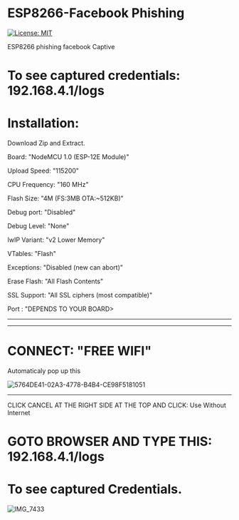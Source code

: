 # ESP8266-Facebook Phishing
[![License: MIT](https://img.shields.io/badge/License-MIT-yellow.svg)](https://opensource.org/licenses/MIT)

ESP8266 phishing facebook Captive

# To see captured credentials: 192.168.4.1/logs


# Installation:
Download Zip and Extract.


Board: "NodeMCU 1.0 (ESP-12E Module)"


Upload Speed: "115200"


CPU Frequency: "160 MHz"


Flash Size: "4M (FS:3MB OTA:~512KB)"


Debug port: "Disabled"


Debug Level: "None"


IwIP Variant: "v2 Lower Memory"


VTables: "Flash"


Exceptions: "Disabled (new can abort)"


Erase Flash: "All Flash Contents"


SSL Support: "All SSL ciphers (most compatible)"


Port : "DEPENDS TO YOUR BOARD>
_________________________________________

_________________________________________


# CONNECT: "FREE WIFI"
Automaticaly pop up this

![5764DE41-02A3-4778-B4B4-CE98F5181051](https://user-images.githubusercontent.com/90843849/182718128-a2938a55-75ff-475e-b4bd-cdb705eb4783.png)

_________________________________________
CLICK CANCEL AT THE RIGHT SIDE AT THE TOP AND CLICK: Use Without Internet

# GOTO BROWSER AND TYPE THIS: 192.168.4.1/logs 

# To see captured Credentials.

![IMG_7433](https://user-images.githubusercontent.com/90843849/182632888-85cddc0d-72e5-4fdf-b7b9-577df79ae4fc.PNG)



